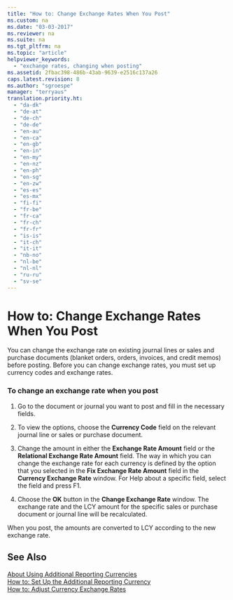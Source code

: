 ```yaml
---
title: "How to: Change Exchange Rates When You Post"
ms.custom: na
ms.date: "03-03-2017"
ms.reviewer: na
ms.suite: na
ms.tgt_pltfrm: na
ms.topic: "article"
helpviewer_keywords: 
  - "exchange rates, changing when posting"
ms.assetid: 2fbac398-486b-43ab-9639-e2516c137a26
caps.latest.revision: 8
ms.author: "sgroespe"
manager: "terryaus"
translation.priority.ht: 
  - "da-dk"
  - "de-at"
  - "de-ch"
  - "de-de"
  - "en-au"
  - "en-ca"
  - "en-gb"
  - "en-in"
  - "en-my"
  - "en-nz"
  - "en-ph"
  - "en-sg"
  - "en-zw"
  - "es-es"
  - "es-mx"
  - "fi-fi"
  - "fr-be"
  - "fr-ca"
  - "fr-ch"
  - "fr-fr"
  - "is-is"
  - "it-ch"
  - "it-it"
  - "nb-no"
  - "nl-be"
  - "nl-nl"
  - "ru-ru"
  - "sv-se"
---
```

# How to: Change Exchange Rates When You Post
You can change the exchange rate on existing journal lines or sales and purchase documents \(blanket orders, orders, invoices, and credit memos\) before posting. Before you can change exchange rates, you must set up currency codes and exchange rates.  
  
### To change an exchange rate when you post  
  
1.  Go to the document or journal you want to post and fill in the necessary fields.  
  
2.  To view the options, choose the **Currency Code** field on the relevant journal line or sales or purchase document.  
  
3.  Change the amount in either the **Exchange Rate Amount** field or the **Relational Exchange Rate Amount** field. The way in which you can change the exchange rate for each currency is defined by the option that you selected in the **Fix Exchange Rate Amount** field in the **Currency Exchange Rate** window. For Help about a specific field, select the field and press F1.  
  
4.  Choose the **OK** button in the **Change Exchange Rate** window. The exchange rate and the LCY amount for the specific sales or purchase document or journal line will be recalculated.  
  
 When you post, the amounts are converted to LCY according to the new exchange rate.  
  
## See Also  
 [About Using Additional Reporting Currencies](../Finance/about-using-additional-reporting-currencies.md)   
 [How to: Set Up the Additional Reporting Currency](../Finance/how-to-set-up-the-additional-reporting-currency.md)   
 [How to: Adjust Currency Exchange Rates](../Finance/how-to-adjust-currency-exchange-rates.md)